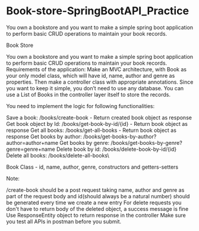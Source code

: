# Book-store-SpringBootAPI_Practice
You own a bookstore and you want to make a simple spring boot application to perform basic CRUD operations to maintain your book records.


Book Store

You own a bookstore and you want to make a simple spring boot application to perform basic CRUD operations to maintain your book records.
Requirements of the application:
Make an MVC architecture, with Book as your only model class, which will have id, name, author and genre as properties. Then make a controller class with appropriate annotations. Since you want to keep it simple, you don’t need to use any database. You can use a List of Books in the controller layer itself to store the records.

You need to implement the logic for following functionalities:

Save a book: /books/create-book - Return created book object as response
Get book object by Id: /books/get-book-by-id/{id} - Return book object as response
Get all books: /books/get-all-books - Return book object as response
Get books by author: /books/get-books-by-author?author=author+name
Get books by genre: /books/get-books-by-genre?genre=genre+name
Delete book by id: /books/delete-book-by-id/{id}
Delete all books: /books/delete-all-books\

Book Class - id, name, author, genre, constructors and getters-setters

Note:

/create-book should be a post request taking name, author and genre as part of the request body and id(should always be a natural number) should be generated every time we create a new entry
For delete requests you don't have to return body of the deleted object, a success message is fine
Use ResponseEntity object to return response in the controller
Make sure you test all APIs in postman before you submit.
